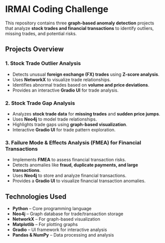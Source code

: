 # IRMAI Coding Challenge  

This repository contains three **graph-based anomaly detection** projects that analyze **stock trades and financial transactions** to identify outliers, missing trades, and potential risks.  

## **Projects Overview**  

### **1. Stock Trade Outlier Analysis**  
- Detects unusual **foreign exchange (FX) trades** using **Z-score analysis**.  
- Uses **NetworkX** to visualize trade relationships.  
- Identifies abnormal trades based on **volume and price deviations**.  
- Provides an interactive **Gradio UI** for trade analysis.  

### **2. Stock Trade Gap Analysis**  
- Analyzes **stock trade data** for **missing trades** and **sudden price jumps**.  
- Uses **Neo4j** to model trade relationships.  
- Highlights trade gaps using **graph-based visualization**.  
- Interactive **Gradio UI** for trade pattern exploration.  

### **3. Failure Mode & Effects Analysis (FMEA) for Financial Transactions**  
- Implements **FMEA** to assess financial transaction risks.  
- Detects anomalies like **fraud, duplicate payments, and large transactions**.  
- Uses **Neo4j** to store and analyze financial transactions.  
- Provides a **Gradio UI** to visualize financial transaction anomalies.  

## **Technologies Used**  
- **Python** – Core programming language  
- **Neo4j** – Graph database for trade/transaction storage  
- **NetworkX** – For graph-based visualization  
- **Matplotlib** – For plotting graphs  
- **Gradio** – UI framework for interactive analysis  
- **Pandas & NumPy** – Data processing and analysis  


